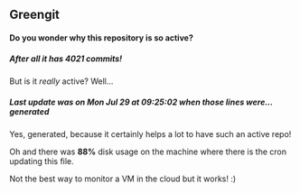 ## Greengit

#### Do you wonder why this repository is so active?

##### After all it has 4021 commits!

But is it *really* active? Well...

##### Last update was on Mon Jul 29 at 09:25:02 when those lines were... generated

Yes, generated, because it certainly helps a lot to have such an active repo!

Oh and there was **88%** disk usage on the machine
where there is the cron updating this file.

Not the best way to monitor a VM in the cloud but it works! :)
